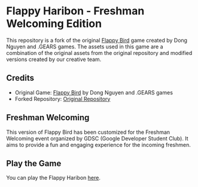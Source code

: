 # Flappy Haribon - Freshman Welcoming Edition

This repository is a fork of the original [Flappy Bird](https://nebezb.com/floppybird/) game created by Dong Nguyen and .GEARS games. The assets used in this game are a combination of the original assets from the original repository and modified versions created by our creative team.

## Credits

- Original Game: [Flappy Bird](https://nebezb.com/floppybird/) by Dong Nguyen and .GEARS games
- Forked Repository: [Original Repository](https://github.com/nebez/floppybird)

## Freshman Welcoming

This version of Flappy Bird has been customized for the Freshman Welcoming event organized by GDSC (Google Developer Student Club). It aims to provide a fun and engaging experience for the incoming freshmen.

## Play the Game

You can play the Flappy Haribon [here](https://flappy-haribon.vercel.app/).
